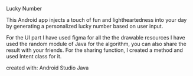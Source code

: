 Lucky Number

This Android app injects a touch of fun and lightheartedness into your day by generating a personalized lucky number based on user input.

For the UI part I have used figma for all the the drawable resources
I have used the random module of Java for the algorithm, you can also share the result with your friends.
For the sharing function, I created a method and used Intent class for it.

created with:
Android Studio
Java
